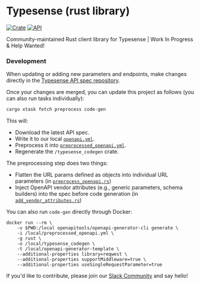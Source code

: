 # Typesense (rust library)

[![Crate](https://img.shields.io/crates/v/typesense.svg)](https://crates.io/crates/typesense)
[![API](https://docs.rs/typesense/badge.svg)](https://docs.rs/typesense)

Community-maintained Rust client library for Typesense | Work In Progress &amp; Help Wanted!

### Development

When updating or adding new parameters and endpoints, make changes directly in the [Typesense API spec repository](https://github.com/typesense/typesense-api-spec).

Once your changes are merged, you can update this project as follows (you can also run tasks individually):

```bash
cargo xtask fetch preprocess code-gen
```

This will:

- Download the latest API spec.
- Write it to our local [`openapi.yml`](./openapi.yml).
- Preprocess it into [`preprocessed_openapi.yml`](./preprocessed_openapi.yml).
- Regenerate the `/typesense_codegen` crate.

The preprocessing step does two things:

- Flatten the URL params defined as objects into individual URL parameters (in [`preprocess_openapi.rs`](xtask/src/preprocess_openapi.rs))
- Inject OpenAPI vendor attributes (e.g., generic parameters, schema builders) into the spec before code generation (in [`add_vendor_attributes.rs`](./xtask/src/add_vendor_attributes.rs))

You can also run `code-gen` directly through Docker:

```
docker run --rm \
    -v $PWD:/local openapitools/openapi-generator-cli generate \
    -i /local/preprocessed_openapi.yml \
    -g rust \
    -o /local/typesense_codegen \
    -t /local/openapi-generator-template \
    --additional-properties library=reqwest \
    --additional-properties supportMiddleware=true \
    --additional-properties useSingleRequestParameter=true
```

If you'd like to contribute, please join our [Slack Community](https://join.slack.com/t/typesense-community/shared_invite/zt-mx4nbsbn-AuOL89O7iBtvkz136egSJg) and say hello!

